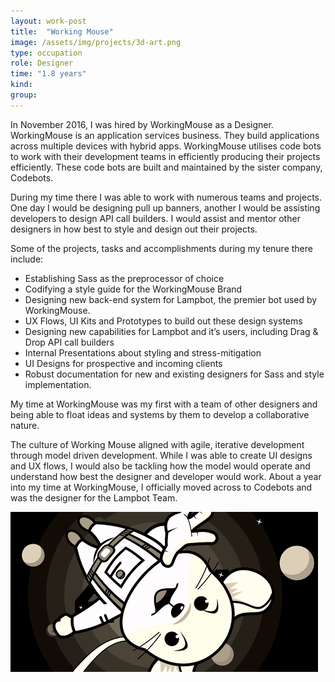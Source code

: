 ```yaml
---
layout: work-post
title:  "Working Mouse"
image: /assets/img/projects/3d-art.png
type: occupation
role: Designer
time: "1.8 years"
kind:
group:
---
```


In November 2016, I was hired by WorkingMouse as a Designer. WorkingMouse is an application services business. They build applications across multiple devices with hybrid apps. WorkingMouse utilises code bots to work with their development teams in efficiently producing their projects efficiently.
These code bots are built and maintained by the sister company, Codebots.

During my time there I was able to work with numerous teams and projects. One day I would be designing pull up banners, another I would be assisting developers to design API call builders. I would assist and mentor other designers in how best to style and design out their projects. 

Some of the projects, tasks and accomplishments during my tenure there include:

- Establishing Sass as the preprocessor of choice
- Codifying a style guide for the WorkingMouse Brand
- Designing new back-end system for Lampbot, the premier bot used by WorkingMouse.
- UX Flows, UI Kits and Prototypes to build out these design systems
- Designing new capabilities for Lampbot and it’s users, including Drag & Drop API call builders
- Internal Presentations about styling and stress-mitigation
- UI Designs for prospective and incoming clients
- Robust documentation for new and existing designers for Sass and style implementation.

My time at WorkingMouse was my first with a team of other designers and being able to float ideas and systems by them to develop a collaborative nature. 

The culture of Working Mouse aligned with agile, iterative development through model driven development. While I was able to create UI designs and UX flows, I would also be tackling how the model would operate and understand how best the designer and developer would work.
About a year into my time at WorkingMouse, I officially moved across to Codebots and was the designer for the Lampbot Team.

![WorkingMouse 404](/assets/img/work/astro-mouse.gif "WorkingMouse 404")
